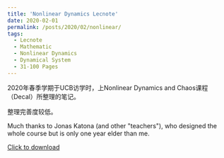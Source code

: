 ```yaml
---
title: 'Nonlinear Dynamics Lecnote'
date: 2020-02-01
permalink: /posts/2020/02/nonlinear/
tags:
  - Lecnote
  - Mathematic
  - Nonlinear Dynamics
  - Dynamical System
  - 31-100 Pages
---
```


2020年春季学期于UCB访学时，上Nonlinear Dynamics and Chaos课程（Decal）所整理的笔记。

整理完善度较低。

Much thanks to Jonas Katona (and other "teachers"), who designed the whole course but is only one year elder than me.

[Click to download](/files/lecnote/NonlinearDynamicNote.pdf)

